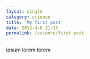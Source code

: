 ```yaml
---
layout: single
category: science
title: 'My first post'
date: 2012-4-6 21:35
permalink: /science/first-post
---
```



ipsum lorem lorem